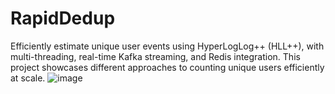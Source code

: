 # RapidDedup
Efficiently estimate unique user events using HyperLogLog++ (HLL++), with multi-threading, real-time Kafka streaming, and Redis integration. This project showcases different approaches to counting unique users efficiently at scale.
![image](https://github.com/user-attachments/assets/9be43658-6c2b-42c2-b1c9-525edcba5d3f)

